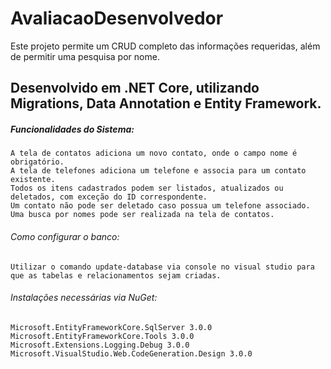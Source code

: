 # AvaliacaoDesenvolvedor
Este projeto permite um CRUD completo das informações requeridas, além de permitir uma pesquisa por nome.

## Desenvolvido em .NET Core, utilizando Migrations, Data Annotation e Entity Framework.
    
##### Funcionalidades do Sistema:
    
    A tela de contatos adiciona um novo contato, onde o campo nome é obrigatório.
    A tela de telefones adiciona um telefone e associa para um contato existente.
    Todos os itens cadastrados podem ser listados, atualizados ou deletados, com exceção do ID correspondente.
    Um contato não pode ser deletado caso possua um telefone associado.  
    Uma busca por nomes pode ser realizada na tela de contatos.
    
###### Como configurar o banco:
    Utilizar o comando update-database via console no visual studio para que as tabelas e relacionamentos sejam criadas.
    
###### Instalações necessárias via NuGet:
    Microsoft.EntityFrameworkCore.SqlServer 3.0.0
    Microsoft.EntityFrameworkCore.Tools 3.0.0
    Microsoft.Extensions.Logging.Debug 3.0.0
    Microsoft.VisualStudio.Web.CodeGeneration.Design 3.0.0
